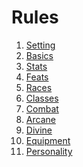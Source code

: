 # Rules

<ol>
    <li><a href="/rules/setting">Setting</a></li>
    <li><a href="/rules/basics">Basics</a></li>
    <li><a href="/rules/stats">Stats</a></li>
    <li><a href="/rules/feats">Feats</a></li>
    <li><a href="/rules/races">Races</a></li>
    <li><a href="/rules/classes">Classes</a></li>
    <li><a href="/rules/combat">Combat</a></li>
    <li><a href="/rules/arcane">Arcane</a></li>
    <li><a href="/rules/divine">Divine</a></li>
    <li><a href="/rules/equipment">Equipment</a></li>
    <li><a href="/rules/personality">Personality</a></li>
</ol>
